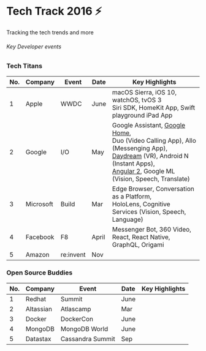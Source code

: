 # Tech Track 2016 :zap:
Tracking the tech trends and more

###### Key Developer events

### Tech Titans

| No. |  Company |  Event | Date |  Key Highlights|
|---|---|---|---|---|
|1|  Apple |  WWDC | June  | macOS Sierra, iOS 10, watchOS, tvOS  3 <BR> Siri SDK, HomeKit App, Swift playground iPad App   |
| 2  |  Google | I/O  | May  | Google Assistant, [Google Home](https://home.google.com), <BR> Duo (Video Calling App), Allo (Messenging App), <BR> [Daydream](https://vr.google.com/daydream/) (VR), Android N (Instant Apps), <BR> [Angular 2](https://github.com/lakshmag/TechTrack/wiki/Angular-2), Google ML (Vision, Speech, Translate) |
|  3 | Microsoft  | Build  | Mar  | Edge Browser, Conversation as a Platform, <BR> HoloLens, Cognitive Services (Vision, Speech, Language)  |
|   4 | Facebook  |  F8 | April  | Messenger Bot, 360 Video, <BR> React, React Native, GraphQL, Origami  |
|  5 |  Amazon |re:invent   |  Nov |   |


### Open Source Buddies

| No. |  Company |  Event | Date |  Key Highlights|
|---|---|---|---|---|
|1|  Redhat| Summit  |  June |   |
| 2  |  Altassian | Atlascamp  | Mar  |  |
|  3 | Docker  | DockerCon  | June  | |
|   4 | MongoDB  | MongoDB World | June  |   |
|  5 |  Datastax|   Cassandra Summit | Sep  |  |
